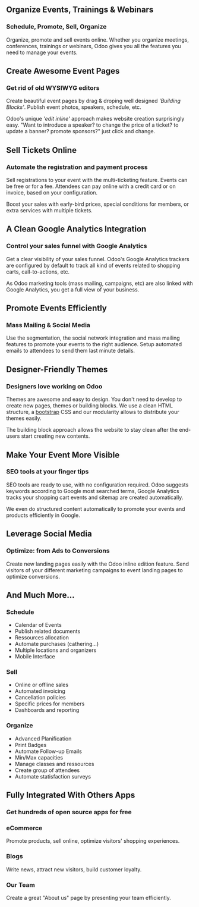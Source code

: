 Organize Events, Trainings & Webinars
-------------------------------------

### Schedule, Promote, Sell, Organize

Organize, promote and sell events online. Whether you organize meetings, conferences, trainings or webinars, Odoo gives you all the features you need to manage your events.

Create Awesome Event Pages
--------------------------

### Get rid of old WYSIWYG editors

Create beautiful event pages by drag & droping well designed *'Building Blocks'*. Publish event photos, speakers, schedule, etc.

Odoo's unique *'edit inline'* approach makes website creation surprisingly easy. "Want to introduce a speaker? to change the price of a ticket? to update a banner? promote sponsors?" just click and change.

Sell Tickets Online
-------------------

### Automate the registration and payment process

Sell registrations to your event with the multi-ticketing feature. Events can be free or for a fee. Attendees can pay online with a credit card or on invoice, based on your configuration.

Boost your sales with early-bird prices, special conditions for members, or extra services with multiple tickets.

A Clean Google Analytics Integration
------------------------------------

### Control your sales funnel with Google Analytics

Get a clear visibility of your sales funnel. Odoo's Google Analytics trackers are configured by default to track all kind of events related to shopping carts, call-to-actions, etc.

As Odoo marketing tools (mass mailing, campaigns, etc) are also linked with Google Analytics, you get a full view of your business.

Promote Events Efficiently
--------------------------

### Mass Mailing & Social Media

Use the segmentation, the social network integration and mass mailing features to promote your events to the right audience. Setup automated emails to attendees to send them last minute details.

Designer-Friendly Themes
------------------------

### Designers love working on Odoo

Themes are awesome and easy to design. You don't need to develop to create new pages, themes or building blocks. We use a clean HTML structure, a [bootstrap](http://getbootstrap.com/) CSS and our modularity allows to distribute your themes easily.

The building block approach allows the website to stay clean after the end-users start creating new contents.

Make Your Event More Visible
----------------------------

### SEO tools at your finger tips

SEO tools are ready to use, with no configuration required. Odoo suggests keywords according to Google most searched terms, Google Analytics tracks your shopping cart events and sitemap are created automatically.

We even do structured content automatically to promote your events and products efficiently in Google.

Leverage Social Media
---------------------

### Optimize: from Ads to Conversions

Create new landing pages easily with the Odoo inline edition feature. Send visitors of your different marketing campaigns to event landing pages to optimize conversions.

And Much More...
----------------

### Schedule

-   Calendar of Events
-   Publish related documents
-   Ressources allocation
-   Automate purchases (cathering...)
-   Multiple locations and organizers
-   Mobile Interface

### Sell

-   Online or offline sales
-   Automated invoicing
-   Cancellation policies
-   Specific prices for members
-   Dashboards and reporting

### Organize

-   Advanced Planification
-   Print Badges
-   Automate Follow-up Emails
-   Min/Max capacities
-   Manage classes and ressources
-   Create group of attendees
-   Automate statisfaction surveys

Fully Integrated With Others Apps
---------------------------------

### Get hundreds of open source apps for free


### eCommerce

Promote products, sell online, optimize visitors' shopping experiences.


### Blogs

Write news, attract new visitors, build customer loyalty.


### Our Team

Create a great "About us" page by presenting your team efficiently.
